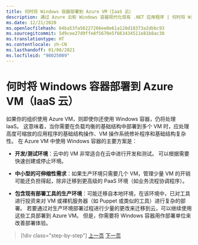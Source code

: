 ```yaml
---
title: 何时将 Windows 容器部署到 Azure VM（IaaS 云）
description: 通过 Azure 云和 Windows 容器现代化现有 .NET 应用程序 | 何时将 Windows 容器部署到 Azure VM（IaaS 云）
ms.date: 12/21/2020
ms.openlocfilehash: 64ba53fa56227266ee0e61a128d18373a2dbbc93
ms.sourcegitcommit: 5d9cee27d9ffe8f5670e5f663434511e81b8ac38
ms.translationtype: HT
ms.contentlocale: zh-CN
ms.lasthandoff: 01/08/2021
ms.locfileid: "98025089"
---
```

# <a name="when-to-deploy-windows-containers-to-azure-vms-iaas-cloud"></a>何时将 Windows 容器部署到 Azure VM（IaaS 云）

如果你的组织使用 Azure VM，则即使你还使用 Windows 容器，仍将处理 IaaS。 这意味着，当你需要在负载均衡的基础结构中部署到多个 VM 时，应处理高度可缩放的应用程序的基础结构操作、VM 操作系统修补程序和基础结构复杂性。 在 Azure VM 中使用 Windows 容器的主要方案是：

- **开发/测试环境**：云中的 VM 非常适合在云中进行开发和测试。 可以根据需要快速创建或停止环境。

- **中小型的可伸缩性需求**：如果生产环境只需要几个 VM，管理少量 VM 的开销可能还负担得起，除非迁移到更高级的 PaaS 环境（如业务流程协调程序）。

- **包含现有部署工具的生产环境**：可能迁移自本地环境，在该环境中，已对工具进行投资来对 VM 或裸机服务器（如 Puppet 或类似的工具）进行复杂的部署。 若要通过对生产环境部署过程进行少量的更改来迁移到云，可以继续使用这些工具部署到 Azure VM。 但是，你需要将 Windows 容器用作部署单位来改善部署体验。

>[!div class="step-by-step"]
>[上一页](when-to-deploy-windows-containers-in-your-on-premises-iaas-vm-infrastructure.md)
>[下一页](when-to-deploy-windows-containers-to-azure-container-instances-ACI.md)
